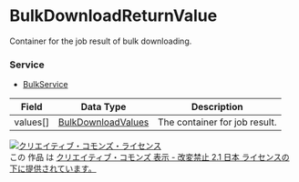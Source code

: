 # BulkDownloadReturnValue
Container for the job result of bulk downloading.
### Service
+ [BulkService](../services/BulkService.md)

| Field | Data Type | Description | 
|---|---|---|
| values[]| <a href="../data/BulkDownloadValues.md">BulkDownloadValues</a>| The container for job result. |
<a rel="license" href="http://creativecommons.org/licenses/by-nd/2.1/jp/"><img alt="クリエイティブ・コモンズ・ライセンス" style="border-width:0" src="https://i.creativecommons.org/l/by-nd/2.1/jp/88x31.png" /></a><br />この 作品 は <a rel="license" href="http://creativecommons.org/licenses/by-nd/2.1/jp/">クリエイティブ・コモンズ 表示 - 改変禁止 2.1 日本 ライセンスの下に提供されています。</a>
